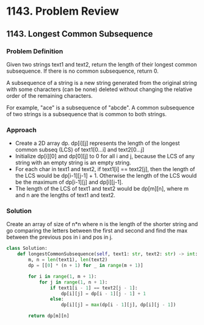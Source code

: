 # 1143. Problem Review

## 1143. Longest Common Subsequence

### Problem Definition
Given two strings text1 and text2, return the length of their longest common subsequence. If there is no common subsequence, return 0.

A subsequence of a string is a new string generated from the original string with some characters (can be none) deleted without changing the relative order of the remaining characters.

For example, "ace" is a subsequence of "abcde".
A common subsequence of two strings is a subsequence that is common to both strings.

### Approach
- Create a 2D array dp. dp[i][j] represents the length of the longest common subseq (LCS) of text1[0...i] and text2[0...j]
- Initialize dp[i][0] and dp[0][j] to 0 for all i and j, because the LCS of any string with an empty string is an empty string.
- For each char in text1 and text2, if text1[i] == text2[j], then the length of the LCS would be dp[i-1][j-1] + 1. Otherwise the length of the LCS would be the maximum of dp[i-1][j] and dp[i][j-1].
- The length of the LCS of text1 and text2 would be dp[m][n], where m and n are the lengths of text1 and text2.


### Solution
Create an array of size of n*n where n is the length of the shorter string and go comparing the letters between the first and second and find the max between the previous pos in i and pos in j.

```python
class Solution:
    def longestCommonSubsequence(self, text1: str, text2: str) -> int:
        m, n = len(text1), len(text2)
        dp = [[0] * (n + 1) for _ in range(m + 1)]

        for i in range(1, m + 1):
            for j in range(1, n + 1):
                if text1[i - 1] == text2[j - 1]:
                    dp[i][j] = dp[i - 1][j - 1] + 1
                else:
                    dp[i][j] = max(dp[i - 1][j], dp[i][j - 1])

        return dp[m][n]
